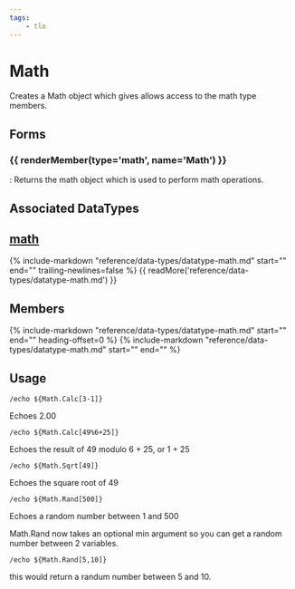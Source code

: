 ```yaml
---
tags:
    - tlo
---
```

# Math
<!--tlo-desc-start-->
Creates a Math object which gives allows access to the math type members.
<!--tlo-desc-end-->
## Forms
<!--tlo-forms-start-->
### {{ renderMember(type='math', name='Math') }}

:   Returns the math object which is used to perform math operations.
<!--tlo-forms-end-->

## Associated DataTypes

## [math](../data-types/datatype-math.md)
{%
  include-markdown "reference/data-types/datatype-math.md"
  start="<!--dt-desc-start-->"
  end="<!--dt-desc-end-->"
  trailing-newlines=false
%} {{ readMore('reference/data-types/datatype-math.md') }}

<h2>Members</h2>
{%
  include-markdown "reference/data-types/datatype-math.md"
  start="<!--dt-members-start-->"
  end="<!--dt-members-end-->"
  heading-offset=0
%}
{%
  include-markdown "reference/data-types/datatype-math.md"
  start="<!--dt-linkrefs-start-->"
  end="<!--dt-linkrefs-end-->"
%}

## Usage

```
/echo ${Math.Calc[3-1]}
```

Echoes 2.00

```
/echo ${Math.Calc[49%6+25]}
```

Echoes the result of 49 modulo 6 + 25, or 1 + 25

```
/echo ${Math.Sqrt[49]}
```

Echoes the square root of 49

```
/echo ${Math.Rand[500]}
```

Echoes a random number between 1 and 500

Math.Rand now takes an optional min argument so you can get a random number between 2 variables.

```
/echo ${Math.Rand[5,10]}
```

this would return a randum number between 5 and 10.
<!--tlo-linkrefs-start-->
[math]: ../data-types/datatype-math.md
<!--tlo-linkrefs-end-->
